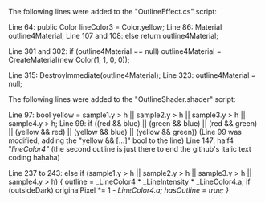 The following lines were added to the "OutlineEffect.cs" script:

Line 64: public Color lineColor3 = Color.yellow;
Line 86: Material outline4Material;
Line 107 and 108:
            else
                return outline4Material;
                
Line 301 and 302:
            if (outline4Material == null)
                outline4Material = CreateMaterial(new Color(1, 1, 0, 0));
                
Line 315: DestroyImmediate(outline4Material);
Line 323: outline4Material = null;



The following lines were added to the "OutlineShader.shader" script:

Line 97: bool yellow = sample1.y > h || sample2.y > h || sample3.y > h || sample4.y > h;
Line 99: if ((red && blue) || (green && blue) || (red && green) || (yellow && red) || (yellow && blue) || (yellow && green))
  (Line 99 was modified, adding the "yellow && [...]" bool to the line)
Line 147: half4 "_lineColor4"_ (the second outline is just there to end the github's italic text coding hahaha)

Line 237 to 243:
else if (sample1.y > h || sample2.y > h || sample3.y > h || sample4.y > h)
			{
				outline = _LineColor4 * _LineIntensity * _LineColor4.a;
				if (outsideDark)
					originalPixel *= 1 - _LineColor4.a;
				hasOutline = true;
			}_
      
